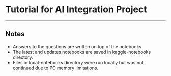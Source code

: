 # Tutorial for AI Integration Project

---

## Notes
- Answers to the questions are written on top of the notebooks.
- The latest and updates notebooks are saved in kaggle-notebooks directory. 
- Files in local-notebooks directory were run locally but was not continued due to PC memory limitations.